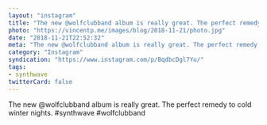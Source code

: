 ```yaml
---
layout: "instagram"
title: "The new @wolfclubband album is really great. The perfect remedy to cold winter nights."
photo: "https://vincentp.me/images/blog/2018-11-21/photo.jpg"
date: "2018-11-21T22:52:32"
meta: "The new @wolfclubband album is really great. The perfect remedy to cold winter nights."
category: "Instagram"
syndication: "https://www.instagram.com/p/BqdbcDgl7Yu/"
tags:
- synthwave
twitterCard: false
---
```

The new @wolfclubband album is really great. The perfect remedy to cold winter nights. #synthwave #wolfclubband
